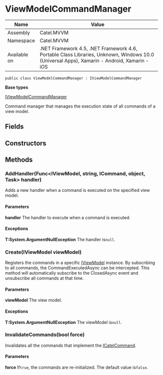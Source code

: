

# ViewModelCommandManager

Name|Value
---|---
Assembly|Catel.MVVM
Namespace|Catel.MVVM
Available on|.NET Framework 4.5, .NET Framework 4.6, Portable Class Libraries, Unknown, Windows 10.0 (Universal Apps), Xamarin - Android, Xamarin - iOS

```
public class ViewModelCommandManager : IViewModelCommandManager
```

**Base types**

[IViewModelCommandManager](/Catel.MVVM\Catel\MVVM\IViewModelCommandManager.md)


Command manager that manages the execution state of all commands of a view model.



## Fields

## Constructors

## Methods

### AddHandler(Func<IViewModel, string, ICommand, object, Task> handler)

Adds a new handler when a command is executed on the specified view model.

#### Parameters

**handler**
The handler to execute when a command is executed.

#### Exceptions

**T:System.ArgumentNullException**
The handler is`null`.



### Create(IViewModel viewModel)

Registers the commands in a specific [IViewModel](#) instance. By subscribing to all commands, the CommandExecutedAsync can be intercepted. This method will automatically subscribe to the ClosedAsync event and unsubscribe all commands at that time.

#### Parameters

**viewModel**
The view model.

#### Exceptions

**T:System.ArgumentNullException**
The viewModel is`null`.



### InvalidateCommands(bool force)

Invalidates all the commands that implement the [ICatelCommand](#).

#### Parameters

**force**
If`true`, the commands are re-initialized. The default value is`false`.



